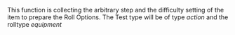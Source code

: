 This function is collecting the arbitrary step and the difficulty setting of the item to prepare the Roll Options. The Test type will be of type *action* and the rolltype *equipment*